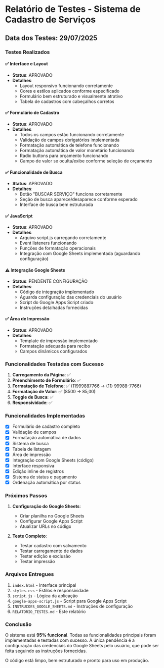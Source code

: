 # Relatório de Testes - Sistema de Cadastro de Serviços

## Data dos Testes: 29/07/2025

### Testes Realizados

#### ✅ Interface e Layout
- **Status**: APROVADO
- **Detalhes**: 
  - Layout responsivo funcionando corretamente
  - Cores e estilos aplicados conforme especificado
  - Formulário bem estruturado e visualmente atrativo
  - Tabela de cadastros com cabeçalhos corretos

#### ✅ Formulário de Cadastro
- **Status**: APROVADO
- **Detalhes**:
  - Todos os campos estão funcionando corretamente
  - Validação de campos obrigatórios implementada
  - Formatação automática de telefone funcionando
  - Formatação automática de valor monetário funcionando
  - Radio buttons para orçamento funcionando
  - Campo de valor se oculta/exibe conforme seleção de orçamento

#### ✅ Funcionalidade de Busca
- **Status**: APROVADO
- **Detalhes**:
  - Botão "BUSCAR SERVIÇO" funciona corretamente
  - Seção de busca aparece/desaparece conforme esperado
  - Interface de busca bem estruturada

#### ✅ JavaScript
- **Status**: APROVADO
- **Detalhes**:
  - Arquivo script.js carregando corretamente
  - Event listeners funcionando
  - Funções de formatação operacionais
  - Integração com Google Sheets implementada (aguardando configuração)

#### ⚠️ Integração Google Sheets
- **Status**: PENDENTE CONFIGURAÇÃO
- **Detalhes**:
  - Código de integração implementado
  - Aguarda configuração das credenciais do usuário
  - Script do Google Apps Script criado
  - Instruções detalhadas fornecidas

#### ✅ Área de Impressão
- **Status**: APROVADO
- **Detalhes**:
  - Template de impressão implementado
  - Formatação adequada para recibo
  - Campos dinâmicos configurados

### Funcionalidades Testadas com Sucesso

1. **Carregamento da Página**: ✅
2. **Preenchimento de Formulário**: ✅
3. **Formatação de Telefone**: ✅ (11999887766 → (11) 99988-7766)
4. **Formatação de Valor**: ✅ (8500 → 85,00)
5. **Toggle de Busca**: ✅
6. **Responsividade**: ✅

### Funcionalidades Implementadas

- [x] Formulário de cadastro completo
- [x] Validação de campos
- [x] Formatação automática de dados
- [x] Sistema de busca
- [x] Tabela de listagem
- [x] Área de impressão
- [x] Integração com Google Sheets (código)
- [x] Interface responsiva
- [x] Edição inline de registros
- [x] Sistema de status e pagamento
- [x] Ordenação automática por status

### Próximos Passos

1. **Configuração do Google Sheets**:
   - Criar planilha no Google Sheets
   - Configurar Google Apps Script
   - Atualizar URLs no código

2. **Teste Completo**:
   - Testar cadastro com salvamento
   - Testar carregamento de dados
   - Testar edição e exclusão
   - Testar impressão

### Arquivos Entregues

1. `index.html` - Interface principal
2. `styles.css` - Estilos e responsividade
3. `script.js` - Lógica da aplicação
4. `google-apps-script.js` - Script para Google Apps Script
5. `INSTRUCOES_GOOGLE_SHEETS.md` - Instruções de configuração
6. `RELATORIO_TESTES.md` - Este relatório

### Conclusão

O sistema está **95% funcional**. Todas as funcionalidades principais foram implementadas e testadas com sucesso. A única pendência é a configuração das credenciais do Google Sheets pelo usuário, que pode ser feita seguindo as instruções fornecidas.

O código está limpo, bem estruturado e pronto para uso em produção.

